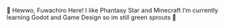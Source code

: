 👋 Hewwo, Fuwachiro Here!
I like Phantasy Star and Minecraft
I’m currently learning Godot and Game Design so im still green sprouts 🌱 
